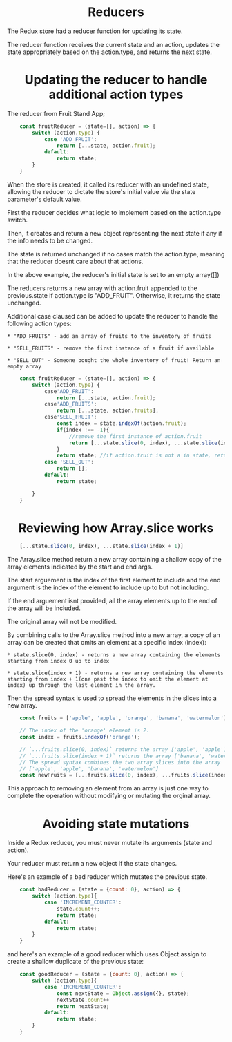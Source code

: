 <h1 align="center">
Reducers
</h1>

The Redux store had a reducer function for updating its state.

The reducer function receives the current state and an action, updates the state appropriately based on the action.type, and returns the next state.

<h1 align="center">
Updating the reducer to handle additional action types
</h1>

The reducer from Fruit Stand App;

```js
    const fruitReducer = (state=[], action) => {
        switch (action.type) {
            case 'ADD_FRUIT':
                return [...state, action.fruit];
            default:
                return state;
        }
    }
```

When the store is created, it called its reducer with an undefined state, allowing the reducer to dictate the store's initial value via the state parameter's default value.

First the reducer decides what logic to implement based on the action.type switch.

Then, it creates and return a new object representing the next state if any if the info needs to be changed.

The state is returned unchanged if no cases match the action.type, meaning that the reducer doesnt care about that actions.

In the above example, the reducer's initial state is set to an empty array([])

The reducers returns a new array with action.fruit appended to the previous.state if action.type is "ADD_FRUIT". Otherwise, it returns the state unchanged.

Additional case claused can be added to update the reducer to handle the following action types:

    * "ADD_FRUITS" - add an array of fruits to the inventory of fruits

    * "SELL_FRUITS" - remove the first instance of a fruit if available

    * "SELL_OUT" - Someone bought the whole inventory of fruit! Return an empty array

```js
    const fruitReducer = (state=[], action) => {
        switch (action.type) {
            case'ADD_FRUIT':
                return [...state, action.fruit];
            case'ADD_FRUITS':
                return [...state, action.fruits];
            case'SELL_FRUIT':
                const index = state.indexOf(action.fruit);
                if(index !== -1){
                    //remove the first instance of action.fruit
                    return [...state.slice(0, index), ...state.slice(index + 1)];
                }
                return state; //if action.fruit is not a in state, return previous state
            case 'SELL_OUT':
                return [];
            default:
                return state;

        }
    }
```

<h1 align="center">
Reviewing how Array.slice works
</h1>

```js
    [...state.slice(0, index), ...state.slice(index + 1)]
```

The Array.slice method return a new array containing a shallow copy of the array elements indicated by the start and end args.

The start arguement is the index of the first element to include and the end argument is the index of the element to include up to but not including.

If the end arguement isnt provided, all the array elements up to the end of the array will be included.

The original array will not be modified.

By combining calls to the Array.slice method into a new array, a copy of an array can be created that omits an element at a specific index (index):

    * state.slice(0, index) - returns a new array containing the elements starting from index 0 up to index

    * state.slice(index + 1) - returns a new array containing the elements starting from index + 1(one past the index to omit the element at index) up through the last element in the array.

Then the spread syntax is used to spread the elements in the slices into a new array.

```js
    const fruits = ['apple', 'apple', 'orange', 'banana', 'watermelon'];

    // The index of the 'orange' element is 2.
    const index = fruits.indexOf('orange');

    // `...fruits.slice(0, index)` returns the array ['apple', 'apple']
    // `...fruits.slice(index + 1)` returns the array ['banana', 'watermelon']
    // The spread syntax combines the two array slices into the array
    // ['apple', 'apple', 'banana', 'watermelon']
    const newFruits = [...fruits.slice(0, index), ...fruits.slice(index + 1)];
```

This approach to removing an element from an array is just one way to complete the operation without modifying or mutating the orginal array.

<h1 align="center">
Avoiding state mutations
</h1>

Inside a Redux reducer, you must never mutate its arguments (state and action).

Your reducer must return a new object if the state changes.

Here's an example of a bad reducer which mutates the previous state.

```js
    const badReducer = (state = {count: 0}, action) => {
        switch (action.type){
            case 'INCREMENT_COUNTER':
                state.count++;
                return state;
            default:
                return state;
        }
    }
```

and here's an example of a good reducer which uses Object.assign to create a shallow duplicate of the previous state:

```js
    const goodReducer = (state = {count: 0}, action) => {
        switch (action.type){
            case 'INCREMENT_COUNTER':
                const nextState = Object.assign({}, state);
                nextState.count++
                return nextState;
            default:
                return state;
        }
    }
```

